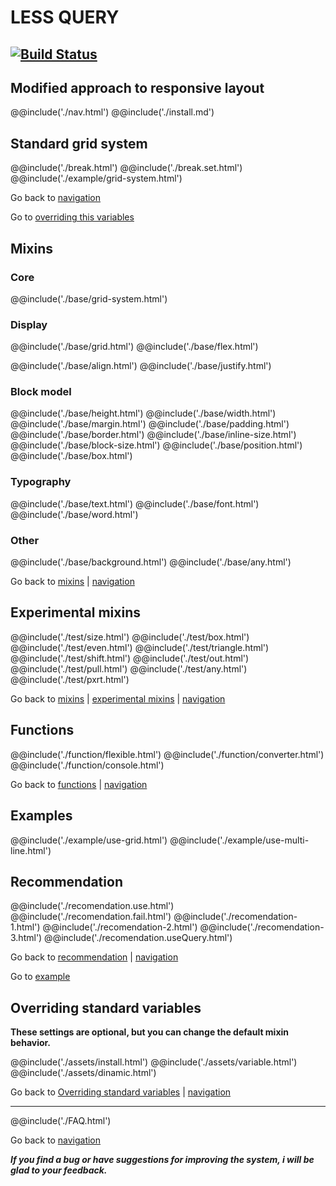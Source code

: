 # LESS QUERY
[![Build Status](https://travis-ci.com/dasx10/less-query.svg?branch=master)](https://travis-ci.com/dasx10/less-query)
----
**Modified approach to responsive layout**
----

@@include('./nav.html')
@@include('./install.md')

## Standard grid system

@@include('./break.html')
@@include('./break.set.html')
@@include('./example/grid-system.html')

<p>Go back to <a href="#navigation">navigation</a></p>
<p>Go to <a href="#overriding-standard-variables">overriding this variables</a></p>

## Mixins

### Core
@@include('./base/grid-system.html')

### Display
@@include('./base/grid.html')
@@include('./base/flex.html')

@@include('./base/align.html')
@@include('./base/justify.html')

### Block model
@@include('./base/height.html')
@@include('./base/width.html')
@@include('./base/margin.html')
@@include('./base/padding.html')
@@include('./base/border.html')
@@include('./base/inline-size.html')
@@include('./base/block-size.html')
@@include('./base/position.html')
@@include('./base/box.html')

### Typography
@@include('./base/text.html')
@@include('./base/font.html')
@@include('./base/word.html')

### Other
@@include('./base/background.html')
@@include('./base/any.html')

Go back to <a href="#mixins">mixins</a> | <a href="#navigation">navigation</a>

## Experimental mixins

@@include('./test/size.html')
@@include('./test/box.html')
@@include('./test/even.html')
@@include('./test/triangle.html')
@@include('./test/shift.html')
@@include('./test/out.html')
@@include('./test/pull.html')
@@include('./test/any.html')
@@include('./test/pxrt.html')


Go back to <a href="#mixins"> mixins</a> | <a href="#experimental-mixins">experimental mixins</a> | <a href="#navigation">navigation</a>

## Functions

@@include('./function/flexible.html')
@@include('./function/converter.html')
@@include('./function/console.html')

Go back to <a href="#functions">functions</a> | <a href="#navigation">navigation</a>

## Examples

@@include('./example/use-grid.html')
@@include('./example/use-multi-line.html')

## Recommendation

@@include('./recomendation.use.html')
@@include('./recomendation.fail.html')
@@include('./recomendation-1.html')
@@include('./recomendation-2.html')
@@include('./recomendation-3.html')
@@include('./recomendation.useQuery.html')

<p>Go back to <a href="#recommendation">recommendation</a> | <a href="#navigation">navigation</a></p>
<p>Go to <a href="#example">example</a></p>

## Overriding standard variables
**These settings are optional, but you can change the default mixin behavior.**

@@include('./assets/install.html')
@@include('./assets/variable.html')
@@include('./assets/dinamic.html')

Go back to <a href="#overriding-standard-variables">Overriding standard variables</a> | <a href="#navigation">navigation</a>

---

@@include('./FAQ.html')

Go back to <a href="#navigation">navigation</a>

***If you find a bug or have suggestions for improving the system, i will be glad to your feedback.***
